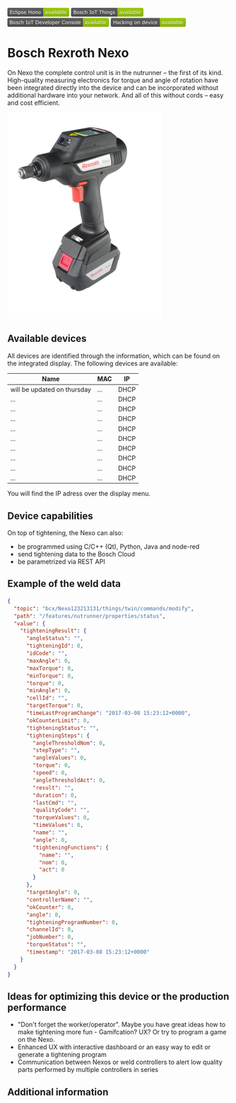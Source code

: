 ![Available in Eclipse Hono](images/shields/Eclipse_Hono-available.png)
![Available in Bosch IoT Things](images/shields/Bosch_IoT_Things-available.png)
![Available in Bosch IoT Developer Console](images/shields/Bosch_IoT_Developer_Console-available.png)
![You can work directly on this device](images/shields/Hacking_on_device-available.png)

# Bosch Rexroth Nexo 

On Nexo the complete control unit is in the nutrunner – the first of its kind. High-quality measuring electronics for torque and angle of rotation have been integrated directly into the device and can be incorporated without additional hardware into your network. And all of this without cords – easy and cost efficient.

![Bosch Rexroth Nexo](images/Bosch_Nexo.png "Bosch Rexroth Nexo")
## Available devices

All devices are identified through the information, which can be found on the integrated display. 
The following devices are available:

|         Name            |          MAC        |   IP   |
|-------------------------|---------------------|--------|
|  will be updated on thursday  |  ...  |  DHCP  |
|  ...  	  |  ...  |  DHCP  |
|  ...        |  ...  |  DHCP  |
|  ...        |  ...  |  DHCP  |
|  ...        |  ...  |  DHCP  |
|  ...        |  ...  |  DHCP  |
|  ...        |  ...  |  DHCP  |
|  ...        |  ...  |  DHCP  |
|  ...        |  ...  |  DHCP  |
|  ...        |  ...  |  DHCP  |

You will find the IP adress over the display menu. 


## Device capabilities

On top of tightening, the Nexo can also:
- be programmed using C/C++ (Qt), Python, Java and node-red
- send tightening data to the Bosch Cloud 
- be parametrized via REST API


## Example of the weld data
```JSON
{
  "topic": "bcx/Nexo123213131/things/twin/commands/modify",
  "path": "/features/nutrunner/properties/status",
  "value": {
    "tighteningResult": {
      "angleStatus": "",
      "tighteningId": 0,
      "idCode": "",
      "maxAngle": 0,
      "maxTorque": 0,
      "minTorque": 0,
      "torque": 0,
      "minAngle": 0,
      "cellId": "",
      "targetTorque": 0,
      "timeLastProgramChange": "2017-03-08 15:23:12+0000",
      "okCounterLimit": 0,
      "tighteningStatus": "",
      "tighteningSteps": {
        "angleThresholdNom": 0,
        "stepType": "",
        "angleValues": 0,
        "torque": 0,
        "speed": 0,
        "angleThresholdAct": 0,
        "result": "",
        "duration": 0,
        "lastCmd": "",
        "qualityCode": "",
        "torqueValues": 0,
        "timeValues": 0,
        "name": "",
        "angle": 0,
        "tighteningFunctions": {
          "name": "",
          "nom": 0,
          "act": 0
        }
      },
      "targetAngle": 0,
      "controllerName": "",
      "okCounter": 0,
      "angle": 0,
      "tighteningProgramNumber": 0,
      "channelId": 0,
      "jobNumber": 0,
      "torqueStatus": "",
      "timestamp": "2017-03-08 15:23:12+0000"
    }
  }
}
```

## Ideas for optimizing this device or the production performance
- "Don't forget the worker/operator". Maybe you have great ideas how to make tightening more fun - Gamifcation? UX? Or try to program a game on the Nexo.
- Enhanced UX with interactive dashboard or an easy way to edit or generate a tightening program
- Communication between Nexos or weld controllers  to alert low quality parts performed by multiple controllers in series


## Additional information

